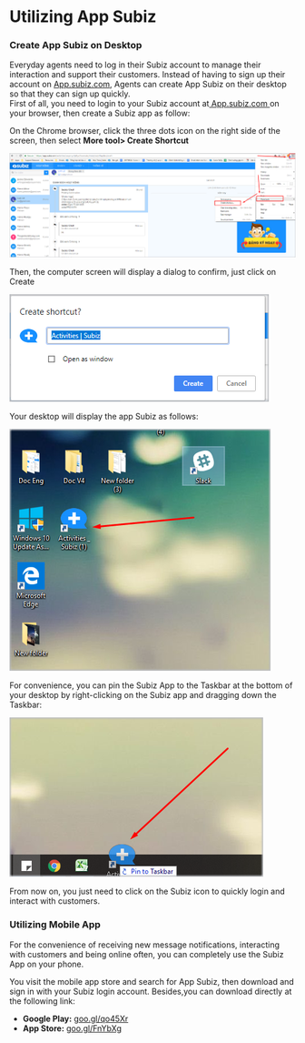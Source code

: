 # Utilizing App Subiz

### Create App Subiz on Desktop

Everyday agents need to log in their Subiz account to manage their interaction and support their customers. Instead of having to sign up their account on [App.subiz.com](https://app.subiz.com), Agents can create App Subiz on their desktop so that they can sign up quickly.  
First of all, you need to login to your Subiz account at[ App.subiz.com ](https://app.subiz.com)on your browser, then create a Subiz app as follow:

On the Chrome browser, click the three dots icon on the right side of the screen, then select **More tool&gt; Create Shortcut**

![Create App Subiz on Chrome](../../../.gitbook/assets/screenshot_4.png)

Then, the computer screen will display a dialog to confirm, just click on Create

![ A confirming diaglog](../../../.gitbook/assets/create-shortcut.png)

Your desktop will display the app Subiz as follows:

![App Subiz on Desktop](../../../.gitbook/assets/app-subiz.png)

For convenience, you can pin the Subiz App to the Taskbar at the bottom of your desktop by right-clicking on the Subiz app and dragging down the Taskbar:

![Pin to Taskbar](../../../.gitbook/assets/pin-to-task-bar.png)

From now on, you just need to click on the Subiz icon to quickly login and interact with customers.

### Utilizing Mobile App

For the convenience of receiving new message notifications, interacting with customers and being online often, you can completely use the Subiz App on your phone.  
  
You visit the mobile app store and search for App Subiz, then download and sign in with your Subiz login account. Besides,you can download directly at the following link:

* **Google Play:** [goo.gl/qo45Xr](https://goo.gl/qo45Xr)​
* **App Store:** [goo.gl/FnYbXg](https://goo.gl/FnYbXg)​



